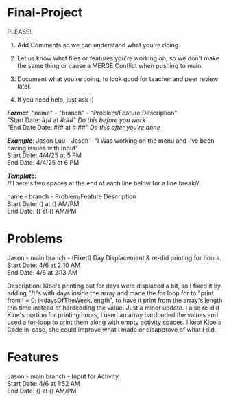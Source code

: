 # Final-Project
PLEASE!
1. Add Comments so we can understand what you're doing.

2. Let us know what files or features you're working on, so we don't make the same thing or cause a MERGE Conflict when pushing to main.

3. Document what you're doing, to look good for teacher and peer review later. 

4. If you need help, just ask :)

***Format***: "name" - "branch" - "Problem/Feature Description"  
"Start Date: #/# at #:##"       *Do this before you work*  
"End Date Date: #/# at #:##"    *Do this after you're done*

         
***Example***:
Jason Luu - Jason - "I Was working on the menu and I've been having issues with Input"  
Start Date: 4/4/25 at 5 PM  
End Date: 4/4/25 at 6 PM



***Template:***  
//There's two spaces at the end of each line below for a line break//  

name - branch - Problem/Feature Description  
Start Date: () at () AM/PM  
End Date: () at () AM/PM


# Problems
Jason - main branch - (Fixed) Day Displacement & re-did printing for hours.
Start Date: 4/6 at 2:10 AM    
End Date: 4/6 at 2:13 AM  

Description: 
Kloe's printing out for days were displaced a bit, so I fixed it by adding "/t"s with days inside the array and made the for loop for to "print from i = 0; i<daysOfTheWeek.length", to have it print from the array's length this time instead of hardcoding the value. Just a minor update. I also re-did Kloe's portion for printing hours, I used an array hardcoded the values and used a for-loop to print them along with empty activity spaces. I kept Kloe's Code in-case, she could improve what I made or disapprove of what I did.


# Features
Jason - main branch - Input for Activity    
Start Date: 4/6 at 1:52 AM  
End Date: () at () AM/PM


